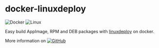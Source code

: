 # docker-linuxdeploy

![Docker](https://img.shields.io/badge/docker-%230db7ed.svg?style=for-the-badge&logo=docker&logoColor=white)
![Linux](https://img.shields.io/badge/Linux-FCC624?style=for-the-badge&logo=linux&logoColor=black)

Easy build AppImage, RPM and DEB packages with [linuxdeploy](https://github.com/linuxdeploy/linuxdeploy) on docker.

More information on [![GitHub](https://img.shields.io/badge/github-%23121011.svg?style=for-the-badge&logo=github&logoColor=white)]()
